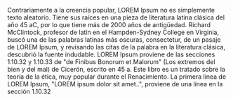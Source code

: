 Contrariamente a la creencia popular, LOREM Ipsum no es simplemente
texto aleatorio. Tiene sus raíces en una pieza de literatura latina 
clásica del año 45 aC, por lo que tiene más de 2000 años de 
antigüedad. Richard McClintock, profesor de latín en el 
Hampden-Sydney College en Virginia, buscó una de las palabras
latinas más oscuras, consectetur, de un pasaje de LOREM Ipsum, y
revisando las citas de la palabra en la literatura clásica,
descubrió la fuente indudable. LOREM Ipsum proviene de las secciones 
1.10.32 y 1.10.33 de "de Finibus Bonorum et Malorum" (Los extremos
del bien y del mal) de Cicerón, escrito en 45 a. Este libro es un 
tratado sobre la teoría de la ética, muy popular durante el 
Renacimiento. La primera línea de LOREM Ipsum, "LOREM ipsum dolor 
sit amet..", proviene de una línea en la sección 1.10.32
